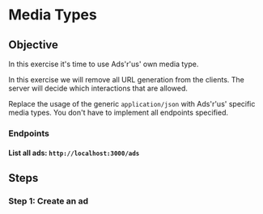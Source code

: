 Media Types
===========

Objective
---------

In this exercise it's time to use Ads'r'us' own media type.

In this exercise we will remove all URL generation from the clients.
The server will decide which interactions that are allowed.

Replace the usage of the generic `application/json` with Ads'r'us'
specific media types. You don't have to implement all endpoints
specified.

### Endpoints

#### List all ads: `http://localhost:3000/ads`

Steps
-----

### Step 1: Create an ad
